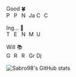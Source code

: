 Good 🍀  
<img alt="Python" src ="https://img.shields.io/badge/python-3670A0?style=for-the-badge&logo=python&logoColor=ffdd54" height="16"/>
<img alt="PyTorch" src ="https://img.shields.io/badge/PyTorch-%23EE4C2C.svg?style=for-the-badge&logo=PyTorch&logoColor=white" height="16"/>
<img alt="Numpy" src ="https://img.shields.io/badge/numpy-%23013243.svg?style=for-the-badge&logo=numpy&logoColor=white" height="16"/>
<img alt="JavaScript" src ="https://img.shields.io/badge/javascript-%23323330.svg?style=for-the-badge&logo=javascript&logoColor=%23F7DF1E" height="16"/>
<img alt="Cpp" src ="https://img.shields.io/badge/c++-%2300599C.svg?style=for-the-badge&logo=c%2B%2B&logoColor=white" height="16"/>
<img alt="C-sharp" src ="https://img.shields.io/badge/C%23-239120?style=for-the-badge&logo=c-sharp&logoColor=white" height="16"/>

Ing... 📖  
<img alt="TypeScript" src ="https://img.shields.io/badge/TypeScript-007ACC?style=for-the-badge&logo=typescript&logoColor=white" height="16"/>
<img alt="ExpressJs" src ="https://img.shields.io/badge/express.js-%23404d59.svg?style=for-the-badge&logo=express&logoColor=%2361DAFB" height="16"/>
<img alt="NodeJs" src ="https://img.shields.io/badge/Node.js-339933?style=for-the-badge&logo=nodedotjs&logoColor=white" height="16"/>
<img alt="MongoDB" src ="https://img.shields.io/badge/MongoDB-%234ea94b.svg?style=for-the-badge&logo=mongodb&logoColor=white" height="16"/>
<img alt="Unity" src ="https://img.shields.io/badge/unity-%23000000.svg?style=for-the-badge&logo=unity&logoColor=white" height="16"/>

Will 📚  
<img alt="GO" src ="https://img.shields.io/badge/Go-00ADD8?style=for-the-badge&logo=go&logoColor=white" height="16"/>
<img alt="React" src ="https://img.shields.io/badge/react-%2320232a.svg?style=for-the-badge&logo=react&logoColor=%2361DAFB" height="16"/>
<img alt="Rust" src ="https://img.shields.io/badge/Rust-black?style=for-the-badge&logo=rust&logoColor=#E57324" height="16"/>
<img alt="GraphQL" src ="https://img.shields.io/badge/GraphQl-E10098?style=for-the-badge&logo=graphql&logoColor=white" height="16"/>
<img alt="Django" src ="https://img.shields.io/badge/django-%23092E20.svg?style=for-the-badge&logo=django&logoColor=white" height="16"/>

![Sabro98's GitHub stats](https://github-readme-stats.vercel.app/api?username=Sabro98&show_icons=true&theme=onedark)
